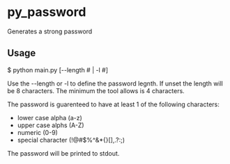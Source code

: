 # py_password
Generates a strong password

## Usage
$ python main.py [--length # | -l #]

Use the --length or -l to define the password legnth.  If unset the length will be 8 characters.  The minimum the tool allows is 4 characters.

The password is guarenteed to have at least 1 of the following characters:

* lower case alpha (a-z)
* upper case alphs (A-Z)
* numeric (0-9)
* special character (!@#$%^&*{}[],.?:;)

The password will be printed to stdout.
